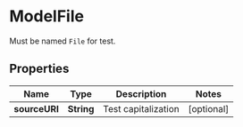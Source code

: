 

# ModelFile

Must be named `File` for test.

## Properties

| Name | Type | Description | Notes |
|------------ | ------------- | ------------- | -------------|
|**sourceURI** | **String** | Test capitalization |  [optional] |


